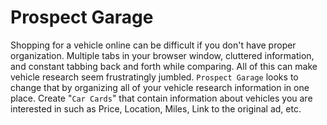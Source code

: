 # Prospect Garage

Shopping for a vehicle online can be difficult if you don't have proper organization. Multiple tabs in your browser window, cluttered information, and constant tabbing back and forth while comparing. All of this can make vehicle research seem frustratingly jumbled. `Prospect Garage` looks to change that by organizing all of your vehicle research information in one place. Create "`Car Cards`" that contain information about vehicles you are interested in such as Price, Location, Miles, Link to the original ad, etc.





